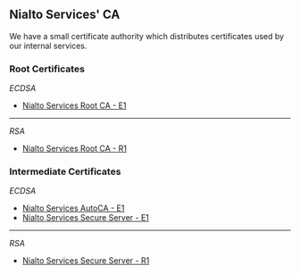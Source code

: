 ## Nialto Services' CA

We have a small certificate authority which distributes certificates used by our internal services.

### Root Certificates

*ECDSA*
 - [Nialto Services Root CA - E1](https://ca.nialtoservices.co.uk/certificates/ns_root_e1.crt)

---

*RSA*
 - [Nialto Services Root CA - R1](https://ca.nialtoservices.co.uk/certificates/ns_root_r1.crt)

### Intermediate Certificates

*ECDSA*
 - [Nialto Services AutoCA - E1](https://ca.nialtoservices.co.uk/certificates/ns_auto_ca_e1.crt)
 - [Nialto Services Secure Server - E1](https://ca.nialtoservices.co.uk/certificates/ns_secure_server_e1.crt)

---

*RSA*
 - [Nialto Services Secure Server - R1](https://ca.nialtoservices.co.uk/certificates/ns_secure_server_r1.crt)
